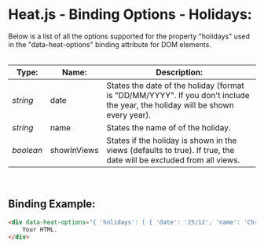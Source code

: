# Heat.js - Binding Options - Holidays:

Below is a list of all the options supported for the property "holidays" used in the "data-heat-options" binding attribute for DOM elements.
<br>
<br>


| Type: | Name: | Description: |
| --- | --- | --- |
| *string* | date | States the date of the holiday (format is "DD/MM/YYYY". If you don't include the year, the holiday will be shown every year). |
| *string* | name | States the name of of the holiday. |
| *boolean* | showInViews | States if the holiday is shown in the views (defaults to true). If true, the date will be excluded from all views. |

<br/>


## Binding Example:

```markdown
<div data-heat-options="{ 'holidays': [ { 'date': '25/12', 'name': 'Christmas Day', 'showInViews': true } ] }">
    Your HTML.
</div>
```